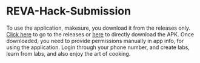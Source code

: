 # REVA-Hack-Submission
To use the application, makesure, you download it from the releases only.
[Click here](https://github.com/Team-Hack-Reva/REVA-Hack-Submission/releases/tag/1.0.1 "Link to releases") to go to the releases or [here](https://github.com/Team-Hack-Reva/REVA-Hack-Submission/releases/download/1.0.1/MomsTouchCookbooksv1.0.1.apk "Link to APK directly") to directly download the APK.
Once downloaded, you need to provide permissions manually in app info, for using the application.
Login through your phone number, and create labs, learn from labs, and also enjoy the art of cooking.
